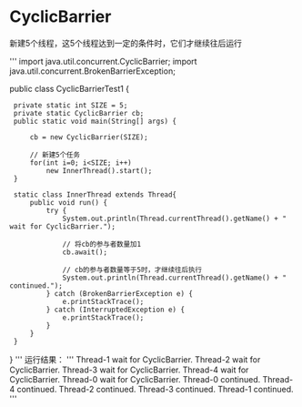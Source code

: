 # CyclicBarrier
新建5个线程，这5个线程达到一定的条件时，它们才继续往后运行

'''
import java.util.concurrent.CyclicBarrier;
import java.util.concurrent.BrokenBarrierException;
 
public class CyclicBarrierTest1 {
 
     private static int SIZE = 5;
     private static CyclicBarrier cb;
     public static void main(String[] args) {
 
         cb = new CyclicBarrier(SIZE);
 
         // 新建5个任务
         for(int i=0; i<SIZE; i++)
             new InnerThread().start();
     }
 
     static class InnerThread extends Thread{
         public void run() {
             try {
                 System.out.println(Thread.currentThread().getName() + " wait for CyclicBarrier.");
 
                 // 将cb的参与者数量加1
                 cb.await();
 
                 // cb的参与者数量等于5时，才继续往后执行
                 System.out.println(Thread.currentThread().getName() + " continued.");
             } catch (BrokenBarrierException e) {
                 e.printStackTrace();
             } catch (InterruptedException e) {
                 e.printStackTrace();
             }
         }
     }
 }
'''
运行结果：
'''
Thread-1 wait for CyclicBarrier.
Thread-2 wait for CyclicBarrier.
Thread-3 wait for CyclicBarrier.
Thread-4 wait for CyclicBarrier.
Thread-0 wait for CyclicBarrier.
Thread-0 continued.
Thread-4 continued.
Thread-2 continued.
Thread-3 continued.
Thread-1 continued.
'''
